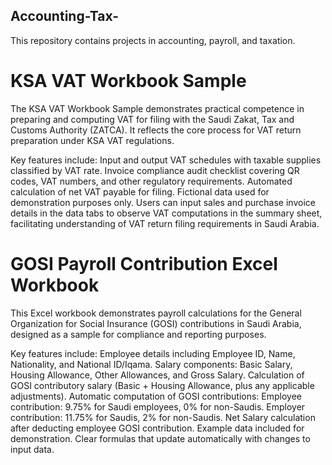 ## Accounting-Tax-
This repository contains projects in accounting, payroll, and taxation.

# KSA VAT Workbook Sample
The KSA VAT Workbook Sample demonstrates practical competence in preparing and computing VAT for filing with the Saudi Zakat, Tax and Customs Authority (ZATCA). It reflects the core process for VAT return preparation under KSA VAT regulations.

Key features include:
Input and output VAT schedules with taxable supplies classified by VAT rate.
Invoice compliance audit checklist covering QR codes, VAT numbers, and other regulatory requirements.
Automated calculation of net VAT payable for filing.
Fictional data used for demonstration purposes only.
Users can input sales and purchase invoice details in the data tabs to observe VAT computations in the summary sheet, facilitating understanding of VAT return filing requirements in Saudi Arabia.

# GOSI Payroll Contribution Excel Workbook
This Excel workbook demonstrates payroll calculations for the General Organization for Social Insurance (GOSI) contributions in Saudi Arabia, designed as a sample for compliance and reporting purposes.

Key features include:
Employee details including Employee ID, Name, Nationality, and National ID/Iqama.
Salary components: Basic Salary, Housing Allowance, Other Allowances, and Gross Salary.
Calculation of GOSI contributory salary (Basic + Housing Allowance, plus any applicable adjustments).
Automatic computation of GOSI contributions:
Employee contribution: 9.75% for Saudi employees, 0% for non-Saudis.
Employer contribution: 11.75% for Saudis, 2% for non-Saudis.
Net Salary calculation after deducting employee GOSI contribution.
Example data included for demonstration.
Clear formulas that update automatically with changes to input data.

